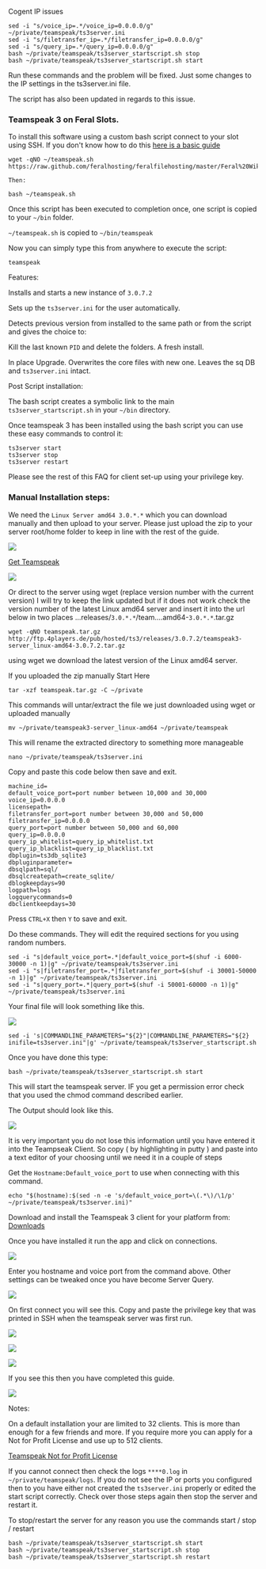 Cogent IP issues

    sed -i "s/voice_ip=.*/voice_ip=0.0.0.0/g" ~/private/teamspeak/ts3server.ini
    sed -i "s/filetransfer_ip=.*/filetransfer_ip=0.0.0.0/g"
    sed -i "s/query_ip=.*/query_ip=0.0.0.0/g"
    bash ~/private/teamspeak/ts3server_startscript.sh stop
    bash ~/private/teamspeak/ts3server_startscript.sh start

Run these commands and the problem will be fixed. Just some changes to the IP settings in the ts3server.ini file.

The script has also been updated in regards to this issue.

### Teamspeak 3 on Feral Slots. ###

 To install this software using a custom bash script connect to your slot using SSH. If you don't know how to do this [here is a basic guide](https://www.feralhosting.com/faq/view?question=12)

    wget -qNO ~/teamspeak.sh https://raw.github.com/feralhosting/feralfilehosting/master/Feral%20Wiki/Software/Teamspeak%203%20server/scripts/teamspeak.sh

	Then:

	bash ~/teamspeak.sh

Once this script has been executed to completion once, one script is copied to your `~/bin` folder.

`~/teamspeak.sh` is copied to `~/bin/teamspeak`

Now you can simply type this from anywhere to execute the script: 

	teamspeak

Features:

Installs and starts a new instance of `3.0.7.2`

Sets up the `ts3server.ini` for the user automatically.

Detects previous version from installed to the same path or from the script and gives the choice to:

Kill the last known `PID` and delete the folders. A fresh install.

In place Upgrade. Overwrites the core files with new one. Leaves the sq DB and `ts3server.ini` intact.

Post Script installation:

The bash script creates a symbolic link to the main `ts3server_startscript.sh` in your `~/bin` directory.

Once teamspeak 3 has been installed using the bash script you can use these easy commands to control it:

    ts3server start
    ts3server stop
    ts3server restart

Please see the rest of this FAQ for client set-up using your privilege key.

### Manual Installation steps: ###

We need the `Linux Server amd64 3.0.*.*`  which you can download manually and then upload to your server. Please just upload the zip to your server root/home folder to keep in line with the rest of the guide.

![](https://raw.github.com/feralhosting/feralfilehosting/master/Feral%20Wiki/Software/Teamspeak%203%20server/0.png)

[Get Teamspeak](http://www.teamspeak.com/?page=downloads]http://www.teamspeak.com/?page=downloads)

![](https://raw.github.com/feralhosting/feralfilehosting/master/Feral%20Wiki/Software/Teamspeak%203%20server/0.1.png)

Or direct to the server using wget (replace version number with the current version) 
I will try to keep the link updated but if it does not work check the version number of the latest Linux amd64 server and insert it into the url below in two places ...releases/`3.0.*.*`/team....amd64-`3.0.*.*`.tar.gz

	wget -qNO teamspeak.tar.gz http://ftp.4players.de/pub/hosted/ts3/releases/3.0.7.2/teamspeak3-server_linux-amd64-3.0.7.2.tar.gz

using wget we download the latest version of the Linux amd64 server.

If you uploaded the zip manually Start Here

	tar -xzf teamspeak.tar.gz -C ~/private

This commands will untar/extract the file we just downloaded using wget or uploaded manually

	mv ~/private/teamspeak3-server_linux-amd64 ~/private/teamspeak

This will rename the extracted directory to something more manageable

	nano ~/private/teamspeak/ts3server.ini

Copy and paste this code below then save and exit.

	machine_id=
	default_voice_port=port number between 10,000 and 30,000
	voice_ip=0.0.0.0
	licensepath=
	filetransfer_port=port number between 30,000 and 50,000
	filetransfer_ip=0.0.0.0
	query_port=port number between 50,000 and 60,000
	query_ip=0.0.0.0
	query_ip_whitelist=query_ip_whitelist.txt
	query_ip_blacklist=query_ip_blacklist.txt
	dbplugin=ts3db_sqlite3
	dbpluginparameter=
	dbsqlpath=sql/
	dbsqlcreatepath=create_sqlite/
	dblogkeepdays=90
	logpath=logs
	logquerycommands=0
	dbclientkeepdays=30

Press `CTRL+X` then `Y` to save and exit.

Do these commands. They will edit the required sections for you using random numbers.

	sed -i "s|default_voice_port=.*|default_voice_port=$(shuf -i 6000-30000 -n 1)|g" ~/private/teamspeak/ts3server.ini
	sed -i "s|filetransfer_port=.*|filetransfer_port=$(shuf -i 30001-50000 -n 1)|g" ~/private/teamspeak/ts3server.ini
	sed -i "s|query_port=.*|query_port=$(shuf -i 50001-60000 -n 1)|g" ~/private/teamspeak/ts3server.ini

Your final file will look something like this.

![](https://raw.github.com/feralhosting/feralfilehosting/master/Feral%20Wiki/Software/Teamspeak%203%20server/3.png)

	sed -i 's|COMMANDLINE_PARAMETERS="${2}"|COMMANDLINE_PARAMETERS="${2} inifile=ts3server.ini"|g' ~/private/teamspeak/ts3server_startscript.sh

Once you have done this type:

	bash ~/private/teamspeak/ts3server_startscript.sh start

This will start the teamspeak server. IF you get a permission error check that you used the chmod command described earlier.

The Output should look like this.

![](https://raw.github.com/feralhosting/feralfilehosting/master/Feral%20Wiki/Software/Teamspeak%203%20server/4.png)

It is very important you do not lose this information until you have entered it into the Teampseak Client. So copy ( by highlighting in putty ) and paste into a text editor of your choosing until we need it in a couple of steps

Get the `Hostname:Default_voice_port` to use when connecting with this command.

	echo "$(hostname):$(sed -n -e 's/default_voice_port=\(.*\)/\1/p' ~/private/teamspeak/ts3server.ini)"

Download and install the Teamspeak 3 client for your platform from: [Downloads](http://www.teamspeak.com/?page=downloads]http://www.teamspeak.com/?page=downloads)

Once you have installed it run the app and click on connections.

![](https://raw.github.com/feralhosting/feralfilehosting/master/Feral%20Wiki/Software/Teamspeak%203%20server/4.5.png)

Enter you hostname and voice port from the command above. Other settings can be tweaked once you have become Server Query.

![](https://raw.github.com/feralhosting/feralfilehosting/master/Feral%20Wiki/Software/Teamspeak%203%20server/5.png)

On first connect you will see this. Copy and paste the privilege key that was printed in SSH when the teamspeak server was first run.

![](https://raw.github.com/feralhosting/feralfilehosting/master/Feral%20Wiki/Software/Teamspeak%203%20server/6.png)

![](https://raw.github.com/feralhosting/feralfilehosting/master/Feral%20Wiki/Software/Teamspeak%203%20server/7.png)

![](https://raw.github.com/feralhosting/feralfilehosting/master/Feral%20Wiki/Software/Teamspeak%203%20server/8.png)

If you see this then you have completed this guide.

![](https://raw.github.com/feralhosting/feralfilehosting/master/Feral%20Wiki/Software/Teamspeak%203%20server/9.png)

Notes: 

On a default installation your are limited to 32 clients. This is more than enough for a few friends and more. If you require more you can apply for a Not for Profit License and use up to 512 clients.

[Teamspeak Not for Profit License](http://forum.teamspeak.com/showthread.php/48339-How-to-obtain-a-Non-Profit-License-%28NPL%29-and-Increase-Your-Virtual-Servers-Slots)

If you cannot connect then check the logs  `****0.log` in `~/private/teamspeak/logs`. If you do not see the IP or ports you configured then to you have either not created the `ts3server.ini` properly or edited the start script correctly. Check over those steps again then stop the server and restart it.

To stop/restart the server for any reason you use the commands start / stop / restart

	bash ~/private/teamspeak/ts3server_startscript.sh start
	bash ~/private/teamspeak/ts3server_startscript.sh stop
	bash ~/private/teamspeak/ts3server_startscript.sh restart




